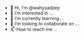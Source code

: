 - 👋 Hi, I’m @wahyuadjiep
- 👀 I’m interested in ...
- 🌱 I’m currently learning ...
- 💞️ I’m looking to collaborate on ...
- 📫 How to reach me ...

<!---
wahyuadjiep/wahyuadjiep is a ✨ special ✨ repository because its `README.md` (this file) appears on your GitHub profile.
You can click the Preview link to take a look at your changes.
--->
